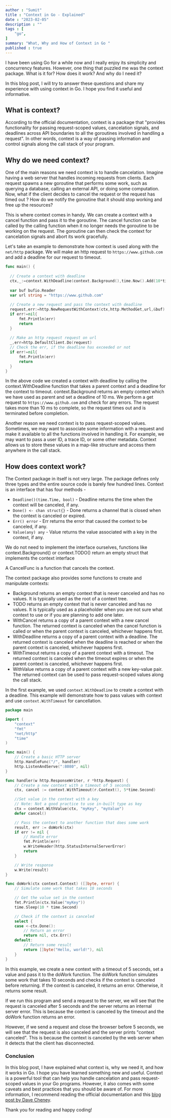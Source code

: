 ```yaml
---
author : "Sumit"
title : "Context in Go - Explained"
date : "2023-02-05"
description : ""
tags : [
    "go",
]
summary: "What, Why and How of Context in Go "
published : true
---
```


I have been using Go for a while now and I really enjoy its simplicity and concurrency features. However, one thing that puzzled me was the context package. What is it for? How does it work? And why do I need it?

In this blog post, I will try to answer these questions and share my experience with using context in Go. I hope you find it useful and informative.

## What is context?

According to the official documentation, context is a package that "provides functionality for passing request-scoped values, cancelation signals, and deadlines across API boundaries to all the goroutines involved in handling a request". In other words, context is a way of passing information and control signals along the call stack of your program.

## Why do we need context?

One of the main reasons we need context is to handle cancelation. Imagine having a web server that handles incoming requests from clients. Each request spawns a new goroutine that performs some work, such as querying a database, calling an external API, or doing some computation. Now, what if the client decides to cancel the request or the request has timed out ? How do we notify the goroutine that it should stop working and free up the resources?

This is where context comes in handy. We can create a context with a cancel function and pass it to the goroutine. The cancel function can be called by the calling function when it no longer needs the goroutine to be working on the request. The goroutine can then check the context for cancelation signals and abort its work gracefully.

Let's take an example to demonstrate how context is used along with the ```net/http``` package. We will make an http request to ```https://www.github.com``` and add a deadline for our request to timeout.

``` go
func main() {
    
  // Create a context with deadline   
  ctx,_:=context.WithDeadline(context.Background(),time.Now().Add(10*time.Millisecond))
  
  var buf bufio.Reader
  var url string = "https://www.github.com"
  
  // Create a new request and pass the context with deadline
  request,err:=http.NewRequestWithContext(ctx,http.MethodGet,url,&buf)
  if err!=nil{
      fmt.Println(err)
      return
  }
  
  // Make an http request request on url
  _,err=http.DefaultClient.Do(request)
  // Check the err, if the deadline has exceeded or not
  if err!=nil{
      fmt.Println(err)
      return
  }
}
```

In the above code we created a context with deadline by calling the context.WithDeadline function that takes a parent context and a deadline for the context to timeout. context.Background returns an empty context which we have used as parent and set a deadline of 10 ms. We perform a get request to ```https://www.github.com``` and check for any errors. The request takes more than 10 ms to complete, so the request times out and is terminated before completion.

Another reason we need context is to pass request-scoped values. Sometimes, we may want to associate some information with a request and make it available to all the functions involved in handling it. For example, we may want to pass a user ID, a trace ID, or some other metadata. Context allows us to store these values in a map-like structure and access them anywhere in the call stack.

## How does context work?

The Context package in itself is not very large. The package defines only three types and the entire source code is barely few hundred lines.
Context is an interface that has four methods -  

- ```Deadline()(time.Time, bool)``` - Deadline returns the time when the context will be canceled, if any.
- ```Done() <- chan struct{}``` - Done returns a channel that is closed when the context is canceled or expired.
- ```Err() error``` - Err returns the error that caused the context to be canceled, if any.
- ```Value(any) any``` - Value returns the value associated with a key in the context, if any.

We do not need to implement the interface ourselves, functions like context.Background() or context.TODO() return an empty struct that implements the context interface 

A CancelFunc is a function that cancels the context.

The context package also provides some functions to create and manipulate contexts:

- Background returns an empty context that is never canceled and has no values. It is typically used as the root of a context tree.
- TODO returns an empty context that is never canceled and has no values. It is typically used as a placeholder when you are not sure what context to use or if you are planning to add one later.
- WithCancel returns a copy of a parent context with a new cancel function. The returned context is canceled when the cancel function is called or when the parent context is canceled, whichever happens first.
- WithDeadline returns a copy of a parent context with a deadline. The returned context is canceled when the deadline is reached or when the parent context is canceled, whichever happens first.
- WithTimeout returns a copy of a parent context with a timeout. The returned context is canceled when the timeout expires or when the parent context is canceled, whichever happens first.
- WithValue returns a copy of a parent context with a new key-value pair. The returned context can be used to pass request-scoped values along the call stack.

In the first example, we used ```context.WithDeadline``` to create a context with a deadline. This example will demonstrate how to pass values with context and use ```context.WithTimeout``` for cancellation.

``` go
package main

import (
	"context"
	"fmt"
	"net/http"
	"time"
)

func main() {
	// Create a basic HTTP server
	http.HandleFunc("/", handler)
	http.ListenAndServe(":8080", nil)
}

func handler(w http.ResponseWriter, r *http.Request) {
	// Create a new context with a timeout of 5 seconds
	ctx, cancel := context.WithTimeout(r.Context(), 5*time.Second)

	//Set value in the context with a key
	// Note: Not a good practice to use in-built type as key
	ctx = context.WithValue(ctx, "myKey", "myValue")
	defer cancel()

	// Pass the context to another function that does some work
	result, err := doWork(ctx)
	if err != nil {
		// Handle error
		fmt.Println(err)
		w.WriteHeader(http.StatusInternalServerError)
		return
	}

	// Write response
	w.Write(result)
}

func doWork(ctx context.Context) ([]byte, error) {
	// Simulate some work that takes 10 seconds

	// Get the value set in the context 
	fmt.Println(ctx.Value("myKey"))
	time.Sleep(10 * time.Second)

	// Check if the context is canceled
	select {
	case <-ctx.Done():
		// Return an error
		return nil, ctx.Err()
	default:
		// Return some result
		return []byte("Hello, world!"), nil
	}
}

```

In this example, we create a new context with a timeout of 5 seconds, set a value and pass it to the doWork function. The doWork function simulates some work that takes 10 seconds and checks if the context is canceled before returning. If the context is canceled, it returns an error. Otherwise, it returns some result.

If we run this program and send a request to the server, we will see that the request is canceled after 5 seconds and the server returns an internal server error. This is because the context is canceled by the timeout and the doWork function returns an error.

However, if we send a request and close the browser before 5 seconds, we will see that the request is also canceled and the server prints "context canceled". This is because the context is canceled by the web server when it detects that the client has disconnected.

### Conclusion

In this blog post, I have explained what context is, why we need it, and how it works in Go. I hope you have learned something new and useful. Context is a powerful tool that can help you handle cancelation and pass request-scoped values in your Go programs. However, it also comes with some caveats and best practices that you should be aware of. For more information, I recommend reading the official documentation and this [blog post by Dave Cheney](https://dave.cheney.net/2017/01/26/context-is-for-cancelation).

Thank you for reading and happy coding!
